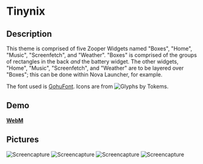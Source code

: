 # Tinynix

## Description
This theme is comprised of five Zooper Widgets named "Boxes", "Home", "Music", "Screenfetch", and "Weather". "Boxes" is comprised of the groups of rectangles in the back *and* the battery widget. The other widgets, "Home", "Music", "Screenfetch", and "Weather" are to be layered over "Boxes"; this can be done within Nova Launcher, for example.

The font used is [GohuFont](http://font.gohu.org/). Icons are from ![Glyphs by Tokems](http://forum.xda-developers.com/android/themes/icons-pack-glyphs-tokems-t3019186).

## Demo
  **[WebM](https://u.teknik.io/eaCMxx.webm)**
  
## Pictures
  ![Screencapture](https://676339784.github.io/Tinynix/Screenshot_2015-06-12-21-27-31.png "Screencapture")
  ![Screencapture](https://676339784.github.io/Tinynix/Screenshot_2015-06-12-22-59-26.png "Screencapture")
  ![Screencapture](https://676339784.github.io/Tinynix/Screenshot_2015-06-10-16-13-46.png "Screencapture")
  ![Screencapture](https://676339784.github.io/Tinynix/Screenshot_2015-06-12-21-27-46.png "Screencapture")
  

  
